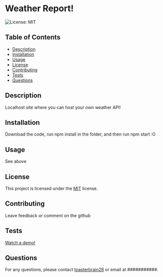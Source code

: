 # Weather Report!

![License: MIT](https://img.shields.io/badge/License-MIT-yellow.svg)

## Table of Contents
+ [Description](#Description)
+ [Installation](#Installation)
+ [Usage](#Usage)
+ [License](#License)
+ [Contributing](#Contributing)
+ [Tests](#Tests)
+ [Questions](#Questions)


## Description
Localhost site where you can host your own weather API!
## Installation
Download the code, run npm install in the folder, and then run npm start :O

## Usage
See above


## License
This project is licensed under the [MIT](https://opensource.org/licenses/MIT) license.

## Contributing
Leave feedback or comment on the github

## Tests
[Watch a demo!](https://drive.google.com/file/d/1M_J3bOEAf9oADdbqqDi26sJ11dbI3fO0/view?usp=drive_link)

## Questions
For any questions, please contact [toasterbrain28](https://github.com/toasterbrain28) or email at ###########.
